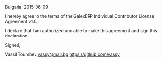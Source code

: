 Bulgaria, 2015-06-09

I hereby agree to the terms of the GalexERP Individual Contributor License
Agreement v1.0.

I declare that I am authorized and able to make this agreement and sign this
declaration.

Signed,

Vassil Toumbev vassy@mail.bg https://github.com/vassy
